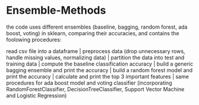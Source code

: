 # Ensemble-Methods

the code uses different ensembles (baseline, bagging, random forest, ada boost, voting) in sklearn, comparing their accuracies, and contains the foolowing procedures:

read csv file into a dataframe | preprocess data (drop unnecessary rows, handle missing values, normalizing data) | partition the data into test and training data | compute the baseline classification accuracy | build a generic bagging ensemble and print the accuracy | build a random forest model and print the accuracy | calculate and print the top 3 important features | same procedures for ada boost model and voting classifier (incorporating RandomForestClassifier, DecisionTreeClassifier, Support Vector Machine and Logistic Regression)

